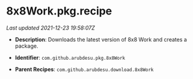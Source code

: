 # 8x8Work.pkg.recipe

_Last updated 2021-12-23 19:58:07Z_

- **Description**: Downloads the latest version of 8x8 Work and creates a package.

- **Identifier**: `com.github.arubdesu.pkg.8x8Work`

- **Parent Recipes**: `com.github.arubdesu.download.8x8Work`